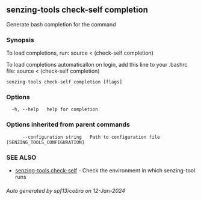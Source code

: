 ## senzing-tools check-self completion

Generate bash completion for the command

### Synopsis

To load completions, run:
source < (check-self completion)

To load completions automaticallon on login, add this line to your .bashrc file:
source < (check-self completion)


```
senzing-tools check-self completion [flags]
```

### Options

```
  -h, --help   help for completion
```

### Options inherited from parent commands

```
      --configuration string   Path to configuration file [SENZING_TOOLS_CONFIGURATION]
```

### SEE ALSO

* [senzing-tools check-self](senzing-tools_check-self.md)	 - Check the environment in which senzing-tool runs

###### Auto generated by spf13/cobra on 12-Jan-2024

